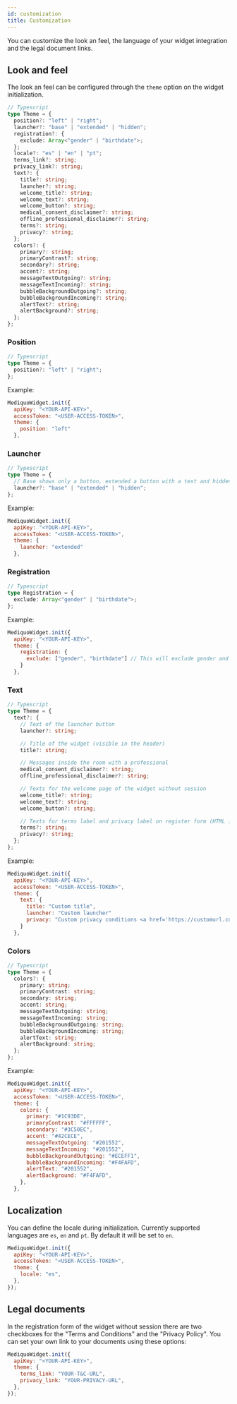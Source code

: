 ```yaml
---
id: customization
title: Customization
---
```


You can customize the look an feel, the language of your widget integration and the legal document links.

## Look and feel

The look an feel can be configured through the `theme` option on the widget initialization.

```ts
// Typescript
type Theme = {
  position?: "left" | "right";
  launcher?: "base" | "extended" | "hidden";
  registration?: {
    exclude: Array<"gender" | "birthdate">;
  };
  locale?: "es" | "en" | "pt";
  terms_link?: string;
  privacy_link?: string;
  text?: {
    title?: string;
    launcher?: string;
    welcome_title?: string;
    welcome_text?: string;
    welcome_button?: string;
    medical_consent_disclaimer?: string;
    offline_professional_disclaimer?: string;
    terms?: string;
    privacy?: string;
  };
  colors?: {
    primary?: string;
    primaryContrast?: string;
    secondary?: string;
    accent?: string;
    messageTextOutgoing?: string;
    messageTextIncoming?: string;
    bubbleBackgroundOutgoing?: string;
    bubbleBackgroundIncoming?: string;
    alertText?: string;
    alertBackground?: string;
  };
};
```

### Position

```ts
// Typescript
type Theme = {
  position?: "left" | "right";
};
```

Example:

```js
MediquoWidget.init({
  apiKey: "<YOUR-API-KEY>",
  accessToken: "<USER-ACCESS-TOKEN>",
  theme: {
    position: "left"
  },
```

### Launcher

```ts
// Typescript
type Theme = {
  // Base shows only a button, extended a button with a text and hidden does not show the launcher.
  launcher?: "base" | "extended" | "hidden";
};
```

Example:

```js
MediquoWidget.init({
  apiKey: "<YOUR-API-KEY>",
  accessToken: "<USER-ACCESS-TOKEN>",
  theme: {
    launcher: "extended"
  },
```

### Registration

```ts
// Typescript
type Registration = {
  exclude: Array<"gender" | "birthdate">;
};
```

Example:

```js
MediquoWidget.init({
  apiKey: "<YOUR-API-KEY>",
  theme: {
    registration: {
      exclude: ["gender", "birthdate"] // This will exclude gender and birthdate fields from temporal patient registration form.
    }
  },
```

### Text

```ts
// Typescript
type Theme = {
  text?: {
    // Text of the launcher button
    launcher?: string;

    // Title of the widget (visible in the header)
    title?: string;

    // Messages inside the room with a professional
    medical_consent_disclaimer?: string;
    offline_professional_disclaimer?: string;

    // Texts for the welcome page of the widget without session
    welcome_title?: string;
    welcome_text?: string;
    welcome_button?: string;

    // Texts for terms label and privacy label on register form (HTML is accepted)
    terms?: string;
    privacy?: string;
  };
};
```

Example:

```js
MediquoWidget.init({
  apiKey: "<YOUR-API-KEY>",
  accessToken: "<USER-ACCESS-TOKEN>",
  theme: {
    text: {
      title: "Custom title",
      launcher: "Custom launcher"
      privacy: "Custom privacy conditions <a href='https://customurl.com/privacy' target='_blank' rel='noopener noreferer'>Custom privacy</a>",
    }
  },
```

### Colors

```ts
// Typescript
type Theme = {
  colors?: {
    primary: string;
    primaryContrast: string;
    secondary: string;
    accent: string;
    messageTextOutgoing: string;
    messageTextIncoming: string;
    bubbleBackgroundOutgoing: string;
    bubbleBackgroundIncoming: string;
    alertText: string;
    alertBackground: string;
  };
};
```

Example:

```js
MediquoWidget.init({
  apiKey: "<YOUR-API-KEY>",
  accessToken: "<USER-ACCESS-TOKEN>",
  theme: {
    colors: {
      primary: "#1C93DE",
      primaryContrast: "#FFFFFF",
      secondary: "#3C50EC",
      accent: "#42CECE",
      messageTextOutgoing: "#201552",
      messageTextIncoming: "#201552",
      bubbleBackgroundOutgoing: "#ECEFF1",
      bubbleBackgroundIncoming: "#F4FAFD",
      alertText: "#201552",
      alertBackground: "#F4FAFD",
    },
  },
```

## Localization

You can define the locale during initialization. Currently supported languages are `es`, `en` and `pt`. By default it will be set to `en`.

```js
MediquoWidget.init({
  apiKey: "<YOUR-API-KEY>",
  accessToken: "<USER-ACCESS-TOKEN>",
  theme: {
    locale: "es",
  },
});
```

## Legal documents

In the registration form of the widget without session there are two checkboxes for the "Terms and Conditions" and the "Privacy Policy". You can set your own link to your documents using these options:

```js
MediquoWidget.init({
  apiKey: "<YOUR-API-KEY>",
  theme: {
    terms_link: "YOUR-T&C-URL",
    privacy_link: "YOUR-PRIVACY-URL",
  },
});
```
